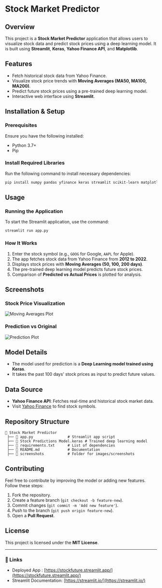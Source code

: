 # Stock Market Predictor

## Overview
This project is a **Stock Market Predictor** application that allows users to visualize stock data and predict stock prices using a deep learning model. It is built using **Streamlit**, **Keras**, **Yahoo Finance API**, and **Matplotlib**.

## Features
- Fetch historical stock data from Yahoo Finance.
- Visualize stock price trends with **Moving Averages (MA50, MA100, MA200)**.
- Predict future stock prices using a pre-trained deep learning model.
- Interactive web interface using **Streamlit**.

## Installation & Setup
### Prerequisites
Ensure you have the following installed:
- Python 3.7+
- Pip

### Install Required Libraries
Run the following command to install necessary dependencies:
```bash
pip install numpy pandas yfinance keras streamlit scikit-learn matplotlib
```

## Usage
### Running the Application
To start the Streamlit application, use the command:
```bash
streamlit run app.py
```

### How It Works
1. Enter the stock symbol (e.g., `GOOG` for Google, `AAPL` for Apple).
2. The app fetches stock data from Yahoo Finance from **2012 to 2022**.
3. Displays stock prices with **Moving Averages (50, 100, 200 days)**.
4. The pre-trained deep learning model predicts future stock prices.
5. Comparison of **Predicted vs Actual Prices** is plotted for analysis.

## Screenshots
### Stock Price Visualization
![Moving Averages Plot](screenshots/ma_plot.png)

### Prediction vs Original
![Prediction Plot](screenshots/prediction_plot.png)

## Model Details
- The model used for prediction is a **Deep Learning model trained using Keras**.
- It takes the past 100 days' stock prices as input to predict future values.

## Data Source
- **Yahoo Finance API**: Fetches real-time and historical stock market data.
- Visit [Yahoo Finance](https://finance.yahoo.com/) to find stock symbols.

## Repository Structure
```
📂 Stock Market Predictor
 ├── 📜 app.py                # Streamlit app script
 ├── 📜 Stock Predictions Model.keras # Trained deep learning model
 ├── 📜 requirements.txt      # List of dependencies
 ├── 📜 README.md             # Documentation
 ├── 📂 screenshots           # Folder for images/screenshots
```

## Contributing
Feel free to contribute by improving the model or adding new features. Follow these steps:
1. Fork the repository.
2. Create a feature branch (`git checkout -b feature-new`).
3. Commit changes (`git commit -m 'Add new feature'`).
4. Push to the branch (`git push origin feature-new`).
5. Open a **Pull Request**.

## License
This project is licensed under the **MIT License**.

---
### 🔗 Links
- Deployed App : [https://stockfuture.streamlit.app/](https://stockfuture.streamlit.app/)
- Streamlit Documentation: [https://streamlit.io/](https://streamlit.io/)

